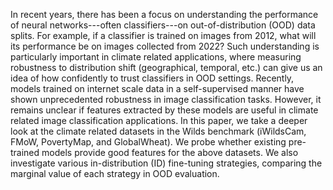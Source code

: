 In recent years, there has been a focus on understanding the performance of neural networks---often classifiers---on out-of-distribution (OOD) data splits. For example, if a classifier is trained on images from 2012, what will its performance be on images collected from 2022? Such understanding is particularly important in climate related applications, where measuring robustness to distribution shift (geographical, temporal, etc.) can give us an idea of how confidently to trust classifiers in OOD settings. Recently, models trained on internet scale data in a self-supervised manner have shown unprecedented robustness in image classification tasks. However, it remains unclear if features extracted by these models are useful in climate related image classification applications. In this paper, we take a deeper look at the climate related datasets in the Wilds benchmark (iWildsCam, FMoW, PovertyMap, and GlobalWheat). We probe whether existing pre-trained models provide good features for the above datasets. We also investigate various in-distribution (ID) fine-tuning strategies, comparing the marginal value of each strategy in OOD evaluation.
